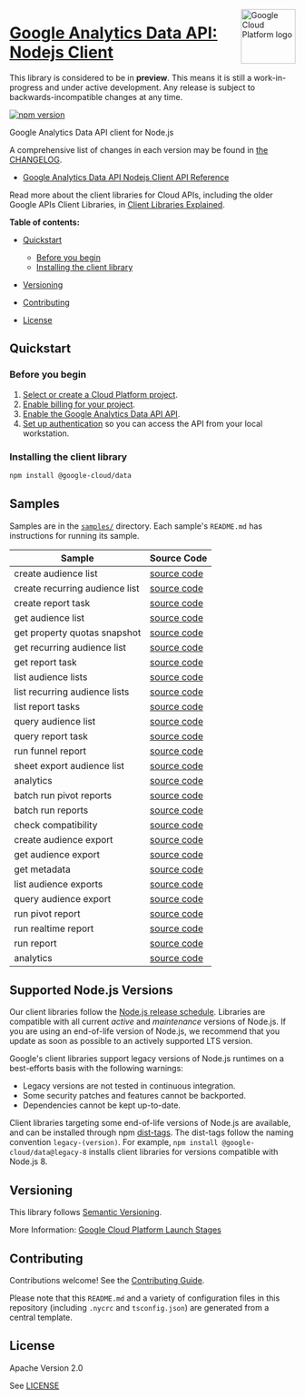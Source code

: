 [//]: # "This README.md file is auto-generated, all changes to this file will be lost."
[//]: # "The comments you see below are used to generate those parts of the template in later states."
<img src="https://avatars2.githubusercontent.com/u/2810941?v=3&s=96" alt="Google Cloud Platform logo" title="Google Cloud Platform" align="right" height="96" width="96"/>

# [Google Analytics Data API: Nodejs Client][homepage]

This library is considered to be in **preview**. This means it is still a
work-in-progress and under active development. Any release is subject to
backwards-incompatible changes at any time.

[![npm version](https://img.shields.io/npm/v/@google-cloud/data.svg)](https://www.npmjs.org/package/@google-cloud/data)

Google Analytics Data API client for Node.js

[//]: # "partials.introduction"

A comprehensive list of changes in each version may be found in
[the CHANGELOG][homepage_changelog].

* [Google Analytics Data API Nodejs Client API Reference](https://cloud.google.com/nodejs/docs/reference/data/latest)


Read more about the client libraries for Cloud APIs, including the older
Google APIs Client Libraries, in [Client Libraries Explained][explained].

[explained]: https://cloud.google.com/apis/docs/client-libraries-explained

**Table of contents:**

* [Quickstart](#quickstart)
  * [Before you begin](#before-you-begin)
  * [Installing the client library](#installing-the-client-library)

* [Versioning](#versioning)
* [Contributing](#contributing)
* [License](#license)

## Quickstart
### Before you begin

1.  [Select or create a Cloud Platform project][projects].
1.  [Enable billing for your project][billing].
1.  [Enable the Google Analytics Data API API][enable_api].
1.  [Set up authentication][auth] so you can access the
    API from your local workstation.
### Installing the client library

```bash
npm install @google-cloud/data
```

[//]: # "partials.body"

## Samples

Samples are in the [`samples/`][homepage_samples] directory. Each sample's `README.md` has instructions for running its sample.

| Sample                      | Source Code                       |
| --------------------------- | --------------------------------- |
| create audience list | [source code](https://github.com/googleapis/google-cloud-node/blob/main/packages/google-analytics-data/samples/generated/v1alpha/alpha_analytics_data.create_audience_list.js) |
| create recurring audience list | [source code](https://github.com/googleapis/google-cloud-node/blob/main/packages/google-analytics-data/samples/generated/v1alpha/alpha_analytics_data.create_recurring_audience_list.js) |
| create report task | [source code](https://github.com/googleapis/google-cloud-node/blob/main/packages/google-analytics-data/samples/generated/v1alpha/alpha_analytics_data.create_report_task.js) |
| get audience list | [source code](https://github.com/googleapis/google-cloud-node/blob/main/packages/google-analytics-data/samples/generated/v1alpha/alpha_analytics_data.get_audience_list.js) |
| get property quotas snapshot | [source code](https://github.com/googleapis/google-cloud-node/blob/main/packages/google-analytics-data/samples/generated/v1alpha/alpha_analytics_data.get_property_quotas_snapshot.js) |
| get recurring audience list | [source code](https://github.com/googleapis/google-cloud-node/blob/main/packages/google-analytics-data/samples/generated/v1alpha/alpha_analytics_data.get_recurring_audience_list.js) |
| get report task | [source code](https://github.com/googleapis/google-cloud-node/blob/main/packages/google-analytics-data/samples/generated/v1alpha/alpha_analytics_data.get_report_task.js) |
| list audience lists | [source code](https://github.com/googleapis/google-cloud-node/blob/main/packages/google-analytics-data/samples/generated/v1alpha/alpha_analytics_data.list_audience_lists.js) |
| list recurring audience lists | [source code](https://github.com/googleapis/google-cloud-node/blob/main/packages/google-analytics-data/samples/generated/v1alpha/alpha_analytics_data.list_recurring_audience_lists.js) |
| list report tasks | [source code](https://github.com/googleapis/google-cloud-node/blob/main/packages/google-analytics-data/samples/generated/v1alpha/alpha_analytics_data.list_report_tasks.js) |
| query audience list | [source code](https://github.com/googleapis/google-cloud-node/blob/main/packages/google-analytics-data/samples/generated/v1alpha/alpha_analytics_data.query_audience_list.js) |
| query report task | [source code](https://github.com/googleapis/google-cloud-node/blob/main/packages/google-analytics-data/samples/generated/v1alpha/alpha_analytics_data.query_report_task.js) |
| run funnel report | [source code](https://github.com/googleapis/google-cloud-node/blob/main/packages/google-analytics-data/samples/generated/v1alpha/alpha_analytics_data.run_funnel_report.js) |
| sheet export audience list | [source code](https://github.com/googleapis/google-cloud-node/blob/main/packages/google-analytics-data/samples/generated/v1alpha/alpha_analytics_data.sheet_export_audience_list.js) |
| analytics | [source code](https://github.com/googleapis/google-cloud-node/blob/main/packages/google-analytics-data/samples/generated/v1alpha/snippet_metadata_google.analytics.data.v1alpha.json) |
| batch run pivot reports | [source code](https://github.com/googleapis/google-cloud-node/blob/main/packages/google-analytics-data/samples/generated/v1beta/beta_analytics_data.batch_run_pivot_reports.js) |
| batch run reports | [source code](https://github.com/googleapis/google-cloud-node/blob/main/packages/google-analytics-data/samples/generated/v1beta/beta_analytics_data.batch_run_reports.js) |
| check compatibility | [source code](https://github.com/googleapis/google-cloud-node/blob/main/packages/google-analytics-data/samples/generated/v1beta/beta_analytics_data.check_compatibility.js) |
| create audience export | [source code](https://github.com/googleapis/google-cloud-node/blob/main/packages/google-analytics-data/samples/generated/v1beta/beta_analytics_data.create_audience_export.js) |
| get audience export | [source code](https://github.com/googleapis/google-cloud-node/blob/main/packages/google-analytics-data/samples/generated/v1beta/beta_analytics_data.get_audience_export.js) |
| get metadata | [source code](https://github.com/googleapis/google-cloud-node/blob/main/packages/google-analytics-data/samples/generated/v1beta/beta_analytics_data.get_metadata.js) |
| list audience exports | [source code](https://github.com/googleapis/google-cloud-node/blob/main/packages/google-analytics-data/samples/generated/v1beta/beta_analytics_data.list_audience_exports.js) |
| query audience export | [source code](https://github.com/googleapis/google-cloud-node/blob/main/packages/google-analytics-data/samples/generated/v1beta/beta_analytics_data.query_audience_export.js) |
| run pivot report | [source code](https://github.com/googleapis/google-cloud-node/blob/main/packages/google-analytics-data/samples/generated/v1beta/beta_analytics_data.run_pivot_report.js) |
| run realtime report | [source code](https://github.com/googleapis/google-cloud-node/blob/main/packages/google-analytics-data/samples/generated/v1beta/beta_analytics_data.run_realtime_report.js) |
| run report | [source code](https://github.com/googleapis/google-cloud-node/blob/main/packages/google-analytics-data/samples/generated/v1beta/beta_analytics_data.run_report.js) |
| analytics | [source code](https://github.com/googleapis/google-cloud-node/blob/main/packages/google-analytics-data/samples/generated/v1beta/snippet_metadata_google.analytics.data.v1beta.json) |


## Supported Node.js Versions

Our client libraries follow the [Node.js release schedule](https://github.com/nodejs/release#release-schedule).
Libraries are compatible with all current _active_ and _maintenance_ versions of
Node.js.
If you are using an end-of-life version of Node.js, we recommend that you update
as soon as possible to an actively supported LTS version.

Google's client libraries support legacy versions of Node.js runtimes on a
best-efforts basis with the following warnings:

* Legacy versions are not tested in continuous integration.
* Some security patches and features cannot be backported.
* Dependencies cannot be kept up-to-date.

Client libraries targeting some end-of-life versions of Node.js are available, and
can be installed through npm [dist-tags](https://docs.npmjs.com/cli/dist-tag).
The dist-tags follow the naming convention `legacy-(version)`.
For example, `npm install @google-cloud/data@legacy-8` installs client libraries
for versions compatible with Node.js 8.

## Versioning

This library follows [Semantic Versioning](http://semver.org/).

More Information: [Google Cloud Platform Launch Stages][launch_stages]

[launch_stages]: https://cloud.google.com/terms/launch-stages

## Contributing

Contributions welcome! See the [Contributing Guide](https://github.com/googleapis/google-cloud-node/blob/main/packages/google-analytics-data/CONTRIBUTING.md).

Please note that this `README.md`
and a variety of configuration files in this repository (including `.nycrc` and `tsconfig.json`)
are generated from a central template.

## License

Apache Version 2.0

See [LICENSE](https://github.com/googleapis/google-cloud-node/blob/main/packages/google-analytics-data/LICENSE)

[shell_img]: https://gstatic.com/cloudssh/images/open-btn.png
[projects]: https://console.cloud.google.com/project
[billing]: https://support.google.com/cloud/answer/6293499#enable-billing
[enable_api]: https://console.cloud.google.com/flows/enableapi?apiid=analyticsdata.googleapis.com
[auth]: https://cloud.google.com/docs/authentication/external/set-up-adc-local
[homepage_samples]: https://github.com/googleapis/google-cloud-node/blob/main/packages/google-analytics-data/samples
[homepage_changelog]: https://github.com/googleapis/google-cloud-node/blob/main/packages/google-analytics-data/CHANGELOG.md
[homepage]: https://github.com/googleapis/google-cloud-node/blob/main/packages/google-analytics-data
